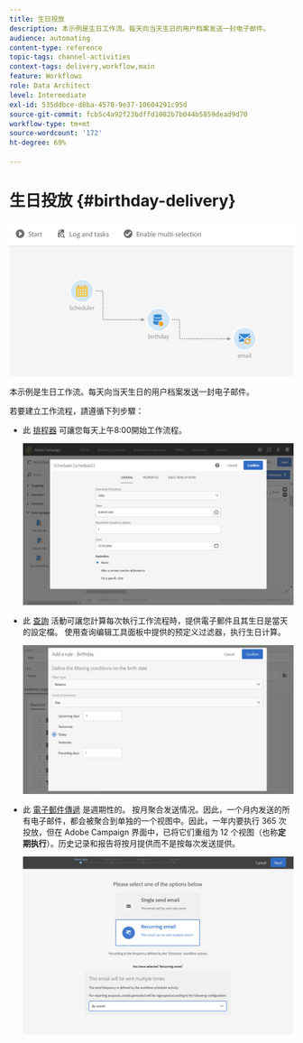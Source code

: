 ```yaml
---
title: 生日投放
description: 本示例是生日工作流。每天向当天生日的用户档案发送一封电子邮件。
audience: automating
content-type: reference
topic-tags: channel-activities
context-tags: delivery,workflow,main
feature: Workflows
role: Data Architect
level: Intermediate
exl-id: 535ddbce-d8ba-4578-9e37-10604291c95d
source-git-commit: fcb5c4a92f23bdffd1082b7b044b5859dead9d70
workflow-type: tm+mt
source-wordcount: '172'
ht-degree: 69%

---
```


# 生日投放 {#birthday-delivery}

![](assets/wkf_delivery_example_1.png)

本示例是生日工作流。每天向当天生日的用户档案发送一封电子邮件。

若要建立工作流程，請遵循下列步驟：

* 此 [排程器](../../automating/using/scheduler.md) 可讓您每天上午8:00開始工作流程。

   ![](assets/wkf_delivery_example_2.png)

* 此 [查詢](../../automating/using/query.md) 活動可讓您計算每次執行工作流程時，提供電子郵件且其生日是當天的設定檔。 使用查询编辑工具面板中提供的预定义过滤器，执行生日计算。

   ![](assets/wkf_delivery_example_3.png)

* 此 [電子郵件傳遞](../../automating/using/email-delivery.md) 是週期性的。 按月聚合发送情况。因此，一个月内发送的所有电子邮件，都会被聚合到单独的一个视图中。因此，一年内要执行 365 次投放，但在 Adobe Campaign 界面中，已将它们重组为 12 个视图（也称&#x200B;**定期执行**）。历史记录和报告将按月提供而不是按每次发送提供。

   ![](assets/wkf_delivery_example_4.png)
